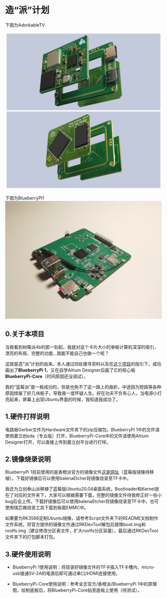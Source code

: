 # 造“派”计划

下图为AdorkableTV

![](2.Docs/Images/AdorkableTV.jpg)

下图为BlueberryPi1  
![](2.Docs/Images/BlueberryPi%201.jpg)

## 0.关于本项目

当我看到树莓派4b的那一刻起，我就对这个卡片大小的单板计算机深深的吸引，漂亮的布局、完整的功能...我能不能自己也做一个呢？  

这就是造“派”计划的由来。本人通过四处搜寻资料以及在[这个项目](https://oshwhub.com/logicworld/h6_board)的指引下，成功画出了**BlueberryPi 1**，又在自学Altium Designer后画了它的核心板**BlueberryPi-Core**（时间原因还没调试）。  

我的“蓝莓派”是一板成功的，但是也免不了这一路上的曲折，中途因为短路等各种原因焊废了好几块板子，导致我一度怀疑人生。好在功夫不负有心人，当电源小灯亮起来，屏幕上出现Ubuntu界面的时候，我知道我成功了。  

## 1.硬件打样说明

电路板Gerber文件为Hardware文件夹下的zip压缩包。BlueberryPi 1中的文件请使用嘉立创eda（专业版）打开，BlueberryPi-Core中的文件请使用Altium Designer打开，可以直接上传到嘉立创平台进行打样。  

## 2.镜像烧录说明

BlueberryPi 1目前使用的是香橙派官方的镜像文件[这是网址](http://www.orangepi.cn/html/hardWare/computerAndMicrocontrollers/details/Orange-Pi-3-LTS.html)（蓝莓版镜像待移植）。下载好镜像后可以使用balenaEtcher将镜像烧录至TF卡中。  

我还为立创泰山派移植了蓝莓版Ubuntu20.04桌面系统，Bootloader和Kernel放在了对应的文件夹下，大家可以根据需要下载，完整的镜像文件待我修正好一些小bug后会上传。下载好镜像后可以使用balenaEtcher将镜像烧录至TF卡中，也可使用瑞芯微烧录工具下载到板载EMMC中。  

如果要为RK3566定制Ubuntu镜像，请参考Script文件夹下的README文档制作文件系统，将官方提供的镜像文件通过RKDevTool解包后替换boot.img和rootfs.img（建议修改分区表文件，扩大rootfs分区容量），最后通过RKDevTool文件夹下的打包脚本打包。

## 3.硬件使用说明

- BlueberryPi 1使用说明：将烧录好镜像文件的TF卡插入TF卡槽内，micro-usb接通5V-2A的电源后即可通过串口/HDMI连接使用。  

- BlueberryPi-Core使用说明：参考全志官方/香橙派/BlueberryPi 1中的原理图，绘制底板后，将BlueberryPi-Core贴至底板上使用（待测试）。  
